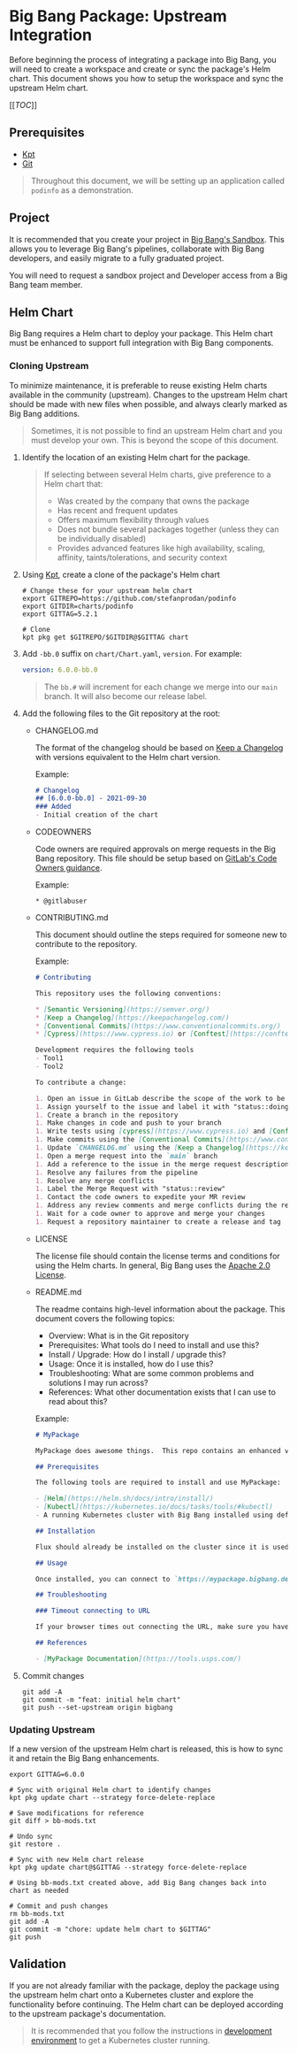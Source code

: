 # Big Bang Package: Upstream Integration

Before beginning the process of integrating a package into Big Bang, you will need to create a workspace and create or sync the package's Helm chart.  This document shows you how to setup the workspace and sync the upstream Helm chart.

[[_TOC_]]

## Prerequisites

- [Kpt](https://googlecontainertools.github.io/kpt/installation/)
- [Git](https://git-scm.com/book/en/v2/Getting-Started-Installing-Git)

> Throughout this document, we will be setting up an application called `podinfo` as a demonstration.

## Project

It is recommended that you create your project in [Big Bang's Sandbox](https://repo1.dso.mil/platform-one/big-bang/apps/sandbox).  This allows you to leverage Big Bang's pipelines, collaborate with Big Bang developers, and easily migrate to a fully graduated project.

You will need to request a sandbox project and Developer access from a Big Bang team member.

## Helm Chart

Big Bang requires a Helm chart to deploy your package.  This Helm chart must be enhanced to support full integration with Big Bang components.

### Cloning Upstream

To minimize maintenance, it is preferable to reuse existing Helm charts available in the community (upstream).  Changes to the upstream Helm chart should be made with new files when possible, and always clearly marked as Big Bang additions.

> Sometimes, it is not possible to find an upstream Helm chart and you must develop your own.  This is beyond the scope of this document.

1. Identify the location of an existing Helm chart for the package.

   > If selecting between several Helm charts, give preference to a Helm chart that:
   >
   > - Was created by the company that owns the package
   > - Has recent and frequent updates
   > - Offers maximum flexibility through values
   > - Does not bundle several packages together (unless they can be individually disabled)
   > - Provides advanced features like high availability, scaling, affinity, taints/tolerations, and security context

1. Using [Kpt](https://googlecontainertools.github.io/kpt/installation/), create a clone of the package's Helm chart

   ```shell
   # Change these for your upstream helm chart
   export GITREPO=https://github.com/stefanprodan/podinfo
   export GITDIR=charts/podinfo
   export GITTAG=5.2.1

   # Clone
   kpt pkg get $GITREPO/$GITDIR@$GITTAG chart
   ```

1. Add `-bb.0` suffix on `chart/Chart.yaml`, `version`.  For example:

   ```yaml
   version: 6.0.0-bb.0
   ```

   > The `bb.#` will increment for each change we merge into our `main` branch.  It will also become our release label.

1. Add the following files to the Git repository at the root:

   - CHANGELOG.md

      The format of the changelog should be based on [Keep a Changelog](https://keepachangelog.com/en/1.0.0/) with versions equivalent to the Helm chart version.

      Example:

      ```markdown
      # Changelog
      ## [6.0.0-bb.0] - 2021-09-30
      ### Added
      - Initial creation of the chart
      ```

   - CODEOWNERS

      Code owners are required approvals on merge requests in the Big Bang repository.  This file should be setup based on [GitLab's Code Owners guidance](https://docs.gitlab.com/ee/user/project/code_owners.html).

      Example:

      ```text
      * @gitlabuser
      ```

   - CONTRIBUTING.md

      This document should outline the steps required for someone new to contribute to the repository.

      Example:

      ```markdown
      # Contributing

      This repository uses the following conventions:

      * [Semantic Versioning](https://semver.org/)
      * [Keep a Changelog](https://keepachangelog.com/)
      * [Conventional Commits](https://www.conventionalcommits.org/)
      * [Cypress](https://www.cypress.io) or [Conftest](https://conftest.dev) for testing

      Development requires the following tools
      - Tool1
      - Tool2

      To contribute a change:

      1. Open an issue in GitLab describe the scope of the work to be done
      1. Assign yourself to the issue and label it with "status::doing"
      1. Create a branch in the repository
      1. Make changes in code and push to your branch
      1. Write tests using [cypress](https://www.cypress.io) and [Conftest](https://conftest.dev)
      1. Make commits using the [Conventional Commits](https://www.conventionalcommits.org/) format
      1. Update `CHANGELOG.md` using the [Keep a Changelog](https://keepachangelog.com)
      1. Open a merge request into the `main` branch
      1. Add a reference to the issue in the merge request description
      1. Resolve any failures from the pipeline
      1. Resolve any merge conflicts
      1. Label the Merge Request with "status::review"
      1. Contact the code owners to expedite your MR review
      1. Address any review comments and merge conflicts during the review process.
      1. Wait for a code owner to approve and merge your changes
      1. Request a repository maintainer to create a release and tag
      ```

   - LICENSE

      The license file should contain the license terms and conditions for using the Helm charts.  In general, Big Bang uses the [Apache 2.0 License](https://www.apache.org/licenses/LICENSE-2.0).

   - README.md

      The readme contains high-level information about the package.  This document covers the following topics:

      - Overview: What is in the Git repository
      - Prerequisites: What tools do I need to install and use this?
      - Install / Upgrade: How do I install / upgrade this?
      - Usage: Once it is installed, how do I use this?
      - Troubleshooting: What are some common problems and solutions I may run across?
      - References: What other documentation exists that I can use to read about this?

      Example:

      ```markdown
      # MyPackage

      MyPackage does awesome things.  This repo contains an enhanced version of the [Helm charts for MyPackage](https://github.com/helm/charts) that is fully compatible with [Big Bang](https://repo1.dso.mil/platform-one/big-bang/bigbang).

      ## Prerequisites

      The following tools are required to install and use MyPackage:

      - [Helm](https://helm.sh/docs/intro/install/)
      - [Kubectl](https://kubernetes.io/docs/tasks/tools/#kubectl)
      - A running Kubernetes cluster with Big Bang installed using default settings

      ## Installation

      Flux should already be installed on the cluster since it is used by Big Bang.  MyPackage can be installed or upgraded with Flux by running `helm upgrade -i -n bigbang ./flux`.

      ## Usage

      Once installed, you can connect to `https://mypackage.bigbang.dev` to login to MyPackage.

      ## Troubleshooting

      ### Timeout connecting to URL

      If your browser times out connecting the URL, make sure you have a valid TLS certificate installed in Big Bang.

      ## References

      - [MyPackage Documentation](https://tools.usps.com/)
      ```

1. Commit changes

   ```shell
   git add -A
   git commit -m "feat: initial helm chart"
   git push --set-upstream origin bigbang
   ```

### Updating Upstream

If a new version of the upstream Helm chart is released, this is how to sync it and retain the Big Bang enhancements.

```shell
export GITTAG=6.0.0

# Sync with original Helm chart to identify changes
kpt pkg update chart --strategy force-delete-replace

# Save modifications for reference
git diff > bb-mods.txt

# Undo sync
git restore .

# Sync with new Helm chart release
kpt pkg update chart@$GITTAG --strategy force-delete-replace

# Using bb-mods.txt created above, add Big Bang changes back into chart as needed

# Commit and push changes
rm bb-mods.txt
git add -A
git commit -m "chore: update helm chart to $GITTAG"
git push
```

## Validation

If you are not already familiar with the package, deploy the package using the upstream helm chart onto a Kubernetes cluster and explore the functionality before continuing.  The Helm chart can be deployed according to the upstream package's documentation.

 > It is recommended that you follow the instructions in [development environment](./development-environment.md) to get a Kubernetes cluster running.

